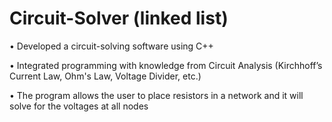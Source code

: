 # Circuit-Solver (linked list)
•	Developed a circuit-solving software using C++

•	Integrated programming with knowledge from Circuit Analysis (Kirchhoff’s Current Law, Ohm's Law, Voltage Divider, etc.)

•	The program allows the user to place resistors in a network and it will solve for the voltages at all nodes
